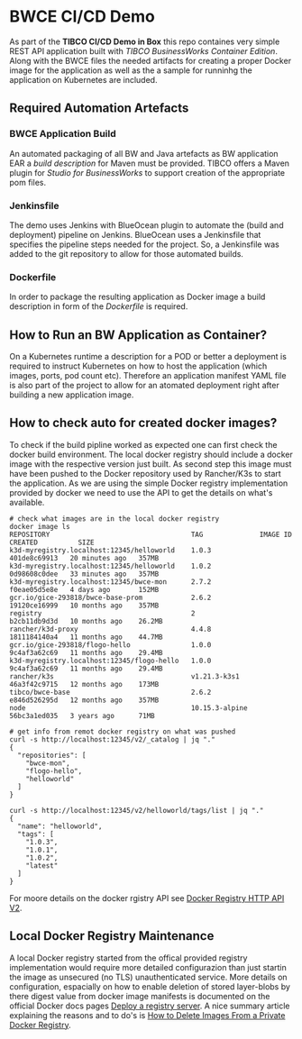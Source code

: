 # BWCE CI/CD Demo

As part of the **TIBCO CI/CD Demo in Box** this repo containes very simple REST API application built with *TIBCO BusinessWorks Container Edition*.
Along with the BWCE files the needed artifacts for creating a proper Docker image for the application as well as the a sample for runninhg the application on Kubernetes are included.

## Required Automation Artefacts

### BWCE Application Build

An automated packaging of all BW and Java artefacts as BW application EAR a *build description* for Maven must be provided. TIBCO offers a Maven plugin for *Studio for BusinessWorks* to support creation of the appropriate pom files.

### Jenkinsfile

The demo uses Jenkins with BlueOcean plugin to automate the (build and deployment) pipeline on Jenkins. BlueOcean uses a Jenkinsfile that specifies the pipeline steps needed for the project. So, a Jenkinsfile was added to the git repository to allow for those automated builds.

### Dockerfile

In order to package the resulting application as Docker image a build description in form of the *Dockerfile* is required.


## How to Run an BW Application as Container?

On a Kubernetes runtime a description for a POD or better a deployment is required to instruct Kubernetes on how to host the application (which images, ports, pod count etc). Therefore an application manifest YAML file is also part of the project to allow for an atomated deployment right after building a new application image.


## How to check auto for created docker images?

To check if the build pipline worked as expected one can first check the docker build environment. The local docker registry should include a docker image with the respective version just built. As second step this image must have been pushed to the Docker repository used by Rancher/K3s to start the application. As we are using the simple Docker registry implementation provided by docker we need to use the API to get the details on what's available.

```
# check what images are in the local docker registry
docker image ls
REPOSITORY                                   TAG              IMAGE ID       CREATED          SIZE
k3d-myregistry.localhost:12345/helloworld    1.0.3            401de8c69913   20 minutes ago   357MB
k3d-myregistry.localhost:12345/helloworld    1.0.2            0d98608c0dee   33 minutes ago   357MB
k3d-myregistry.localhost:12345/bwce-mon      2.7.2            f0eae05d5e8e   4 days ago       152MB
gcr.io/gice-293818/bwce-base-prom            2.6.2            19120ce16999   10 months ago    357MB
registry                                     2                b2cb11db9d3d   10 months ago    26.2MB
rancher/k3d-proxy                            4.4.8            1811184140a4   11 months ago    44.7MB
gcr.io/gice-293818/flogo-hello               1.0.0            9c4af3a62c69   11 months ago    29.4MB
k3d-myregistry.localhost:12345/flogo-hello   1.0.0            9c4af3a62c69   11 months ago    29.4MB
rancher/k3s                                  v1.21.3-k3s1     46a3f42c9715   12 months ago    173MB
tibco/bwce-base                              2.6.2            e846d526295d   12 months ago    357MB
node                                         10.15.3-alpine   56bc3a1ed035   3 years ago      71MB

# get info from remot docker registry on what was pushed
curl -s http://localhost:12345/v2/_catalog | jq "."
{
  "repositories": [
    "bwce-mon",
    "flogo-hello",
    "helloworld"
  ]
}

curl -s http://localhost:12345/v2/helloworld/tags/list | jq "."
{
  "name": "helloworld",
  "tags": [
    "1.0.3",
    "1.0.1",
    "1.0.2",
    "latest"
  ]
}
```

For moore details on the docker rgistry API see [Docker Registry HTTP API V2](https://docs.docker.com/registry/spec/api/).


## Local Docker Registry Maintenance

A local Docker registry started from the offical provided registry implementation would require more detailed configurazion than just startin the image as unsecured (no TLS) unauthenticated service. More details on configuration, espacially on how to enable deletion of stored layer-blobs by there digest value from docker image manifests is documented on the official Docker docs pages [Deploy a registry server](https://docs.docker.com/registry/deploying/).
A nice summary article explaining the reasons and to do's is [How to Delete Images From a Private Docker Registry](https://azizunsal.github.io/blog/post/delete-images-from-private-docker-registry/).

